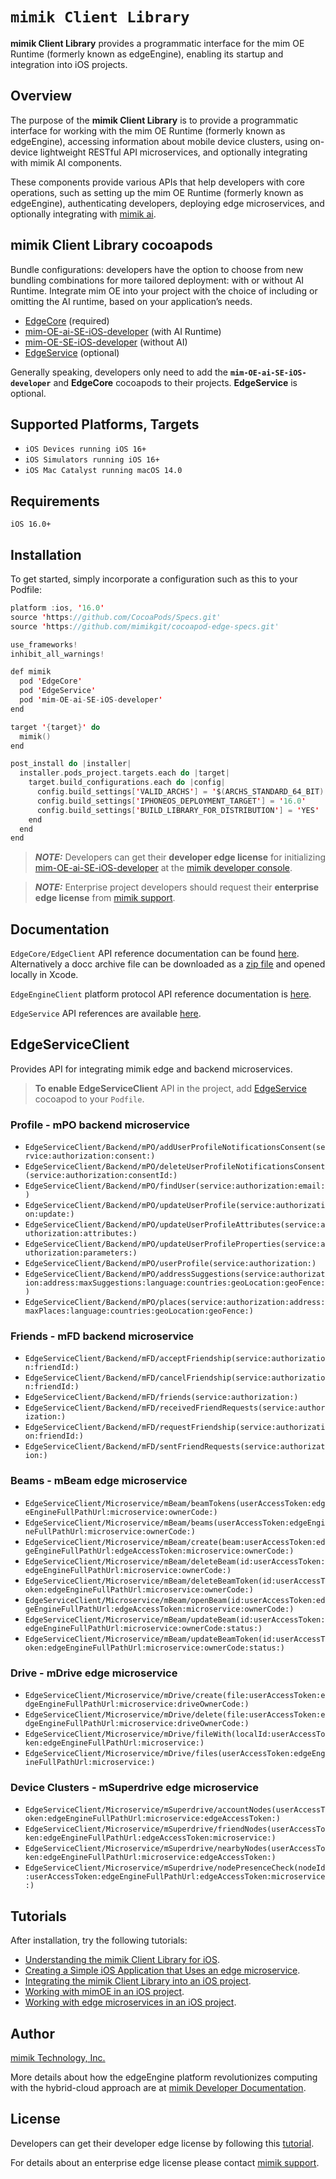 # ``mimik Client Library``

**mimik Client Library** provides a programmatic interface for the mim OE Runtime (formerly known as edgeEngine), enabling its startup and integration into iOS projects.

## Overview

The purpose of the **mimik Client Library** is to provide a programmatic interface for working with the mim OE Runtime (formerly known as edgeEngine), accessing information about mobile device clusters, using on-device lightweight RESTful API microservices, and optionally integrating with mimik AI components.

These components provide various APIs that help developers with core operations, such as setting up the mim OE Runtime (formerly known as edgeEngine), authenticating developers, deploying edge microservices, and optionally integrating with [mimik ai](https://devdocs.mimik.com/tutorials/02-submenu/02-submenu/01-index).

## mimik Client Library cocoapods

Bundle configurations: developers have the option to choose from new bundling combinations for more tailored deployment: with or without AI Runtime. Integrate mim OE into your project with the choice of including or omitting the AI runtime, based on your application’s needs.

* [EdgeCore](https://github.com/mimikgit/cocoapod-EdgeCore) (required)
* [mim-OE-ai-SE-iOS-developer](https://github.com/mimikgit/cocoapod-mim-OE-ai-SE-iOS-developer) (with AI Runtime)
* [mim-OE-SE-iOS-developer](https://github.com/mimikgit/cocoapod-mim-OE-SE-iOS-developer) (without AI)
* [EdgeService](https://github.com/mimikgit/cocoapod-EdgeService) (optional)

Generally speaking, developers only need to add the **`mim-OE-ai-SE-iOS-developer`** and **EdgeCore** cocoapods to their projects. **EdgeService** is optional.

## Supported Platforms, Targets
* `iOS Devices running iOS 16+`
* `iOS Simulators running iOS 16+`
* `iOS Mac Catalyst running macOS 14.0`


## Requirements
```
iOS 16.0+
```

## Installation

To get started, simply incorporate a configuration such as this to your Podfile:


```swift
platform :ios, '16.0'
source 'https://github.com/CocoaPods/Specs.git'
source 'https://github.com/mimikgit/cocoapod-edge-specs.git'

use_frameworks!
inhibit_all_warnings!

def mimik
  pod 'EdgeCore'
  pod 'EdgeService'
  pod 'mim-OE-ai-SE-iOS-developer'
end

target '{target}' do
  mimik()
end

post_install do |installer|
  installer.pods_project.targets.each do |target|
    target.build_configurations.each do |config|
      config.build_settings['VALID_ARCHS'] = '$(ARCHS_STANDARD_64_BIT)'
      config.build_settings['IPHONEOS_DEPLOYMENT_TARGET'] = '16.0'
      config.build_settings['BUILD_LIBRARY_FOR_DISTRIBUTION'] = 'YES'
    end
  end
end
```

> **_NOTE:_** Developers can get their **developer edge license** for initializing [mim-OE-ai-SE-iOS-developer](https://github.com/mimikgit/cocoapod-mimOE-SE-iOS-developer) at the [mimik developer console](https://developer.mimik.com/console).

> **_NOTE:_** Enterprise project developers should request their **enterprise edge license** from [mimik support](https://developer.mimik.com/support/).


## Documentation

`EdgeCore/EdgeClient` API reference documentation can be found  [here](https://mimikgit.github.io/cocoapod-EdgeCore/documentation/edgecore/edgeclient). Alternatively a docc archive file can be downloaded as a [zip file](https://github.com/mimikgit/cocoapod-EdgeCore/tree/main/EdgeCore.doccarchive.zip) and opened locally in Xcode.

`EdgeEngineClient` platform protocol API reference documentation is [here](https://mimikgit.github.io/cocoapod-EdgeCore/documentation/edgecore/edgeengineclient).

`EdgeService` API references are available [here](https://mimikgit.github.io/cocoapod-EdgeService/documentation/edgeservice/).

## EdgeServiceClient

Provides API for integrating mimik edge and backend microservices.

> **To enable EdgeServiceClient** API in the project, add [EdgeService](https://github.com/mimikgit/cocoapod-EdgeService) cocoapod to your `Podfile`.

### Profile - mPO backend microservice

- ``EdgeServiceClient/Backend/mPO/addUserProfileNotificationsConsent(service:authorization:consent:)``
- ``EdgeServiceClient/Backend/mPO/deleteUserProfileNotificationsConsent(service:authorization:consentId:)``
- ``EdgeServiceClient/Backend/mPO/findUser(service:authorization:email:)``
- ``EdgeServiceClient/Backend/mPO/updateUserProfile(service:authorization:update:)``
- ``EdgeServiceClient/Backend/mPO/updateUserProfileAttributes(service:authorization:attributes:)``
- ``EdgeServiceClient/Backend/mPO/updateUserProfileProperties(service:authorization:parameters:)``
- ``EdgeServiceClient/Backend/mPO/userProfile(service:authorization:)``
- ``EdgeServiceClient/Backend/mPO/addressSuggestions(service:authorization:address:maxSuggestions:language:countries:geoLocation:geoFence:)``
- ``EdgeServiceClient/Backend/mPO/places(service:authorization:address:maxPlaces:language:countries:geoLocation:geoFence:)``

### Friends - mFD backend microservice

- ``EdgeServiceClient/Backend/mFD/acceptFriendship(service:authorization:friendId:)``
- ``EdgeServiceClient/Backend/mFD/cancelFriendship(service:authorization:friendId:)``
- ``EdgeServiceClient/Backend/mFD/friends(service:authorization:)``
- ``EdgeServiceClient/Backend/mFD/receivedFriendRequests(service:authorization:)``
- ``EdgeServiceClient/Backend/mFD/requestFriendship(service:authorization:friendId:)``
- ``EdgeServiceClient/Backend/mFD/sentFriendRequests(service:authorization:)``


### Beams - mBeam edge microservice

- ``EdgeServiceClient/Microservice/mBeam/beamTokens(userAccessToken:edgeEngineFullPathUrl:microservice:ownerCode:)``
- ``EdgeServiceClient/Microservice/mBeam/beams(userAccessToken:edgeEngineFullPathUrl:microservice:ownerCode:)``
- ``EdgeServiceClient/Microservice/mBeam/create(beam:userAccessToken:edgeEngineFullPathUrl:edgeAccessToken:microservice:ownerCode:)``
- ``EdgeServiceClient/Microservice/mBeam/deleteBeam(id:userAccessToken:edgeEngineFullPathUrl:microservice:ownerCode:)``
- ``EdgeServiceClient/Microservice/mBeam/deleteBeamToken(id:userAccessToken:edgeEngineFullPathUrl:microservice:ownerCode:)``
- ``EdgeServiceClient/Microservice/mBeam/openBeam(id:userAccessToken:edgeEngineFullPathUrl:edgeAccessToken:microservice:ownerCode:)``
- ``EdgeServiceClient/Microservice/mBeam/updateBeam(id:userAccessToken:edgeEngineFullPathUrl:microservice:ownerCode:status:)``
- ``EdgeServiceClient/Microservice/mBeam/updateBeamToken(id:userAccessToken:edgeEngineFullPathUrl:microservice:ownerCode:status:)``

### Drive - mDrive edge microservice

- ``EdgeServiceClient/Microservice/mDrive/create(file:userAccessToken:edgeEngineFullPathUrl:microservice:driveOwnerCode:)``
- ``EdgeServiceClient/Microservice/mDrive/delete(file:userAccessToken:edgeEngineFullPathUrl:microservice:driveOwnerCode:)``
- ``EdgeServiceClient/Microservice/mDrive/fileWith(localId:userAccessToken:edgeEngineFullPathUrl:microservice:)``
- ``EdgeServiceClient/Microservice/mDrive/files(userAccessToken:edgeEngineFullPathUrl:microservice:)``

### Device Clusters - mSuperdrive edge microservice

- ``EdgeServiceClient/Microservice/mSuperdrive/accountNodes(userAccessToken:edgeEngineFullPathUrl:microservice:edgeAccessToken:)``
- ``EdgeServiceClient/Microservice/mSuperdrive/friendNodes(userAccessToken:edgeEngineFullPathUrl:edgeAccessToken:microservice:)``
- ``EdgeServiceClient/Microservice/mSuperdrive/nearbyNodes(userAccessToken:edgeEngineFullPathUrl:microservice:edgeAccessToken:)``
- ``EdgeServiceClient/Microservice/mSuperdrive/nodePresenceCheck(nodeId:userAccessToken:edgeEngineFullPathUrl:edgeAccessToken:microservice:)``


## Tutorials

After installation, try the following tutorials:

- [Understanding the mimik Client Library for iOS](https://devdocs.mimik.com/key-concepts/10-index).
- [Creating a Simple iOS Application that Uses an edge microservice](https://devdocs.mimik.com/tutorials/01-submenu/02-submenu/01-index).
- [Integrating the mimik Client Library into an iOS project](https://devdocs.mimik.com/tutorials/01-submenu/02-submenu/02-index).
- [Working with mimOE in an iOS project](https://devdocs.mimik.com/tutorials/01-submenu/02-submenu/03-index).
- [Working with edge microservices in an iOS project](https://devdocs.mimik.com/tutorials/01-submenu/02-submenu/04-index).


## Author

[mimik Technology, Inc.](https://mimik.com)

More details about how the edgeEngine platform revolutionizes computing with the hybrid-cloud approach are at [mimik Developer Documentation](https://devdocs.mimik.com).


## License

Developers can get their developer edge license by following this [tutorial](https://devdocs.mimik.com/tutorials/01-submenu/02-submenu/03-index).

For details about an enterprise edge license please contact [mimik support](https://mimik.com/contact-us/).
